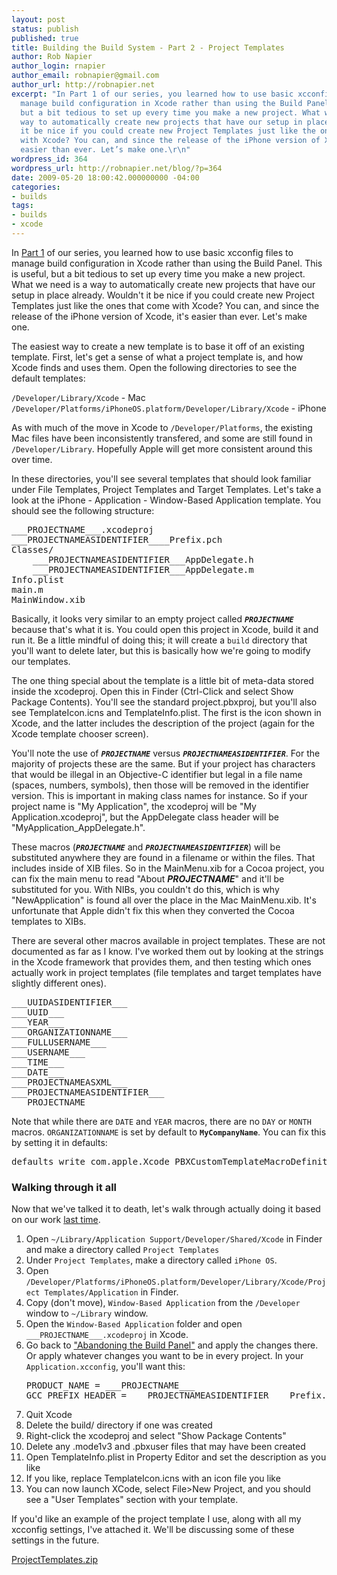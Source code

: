 ```yaml
---
layout: post
status: publish
published: true
title: Building the Build System - Part 2 - Project Templates
author: Rob Napier
author_login: rnapier
author_email: robnapier@gmail.com
author_url: http://robnapier.net
excerpt: "In Part 1 of our series, you learned how to use basic xcconfig files to
  manage build configuration in Xcode rather than using the Build Panel. This is useful,
  but a bit tedious to set up every time you make a new project. What we need is a
  way to automatically create new projects that have our setup in place already. Wouldn’t
  it be nice if you could create new Project Templates just like the ones that come
  with Xcode? You can, and since the release of the iPhone version of Xcode, it’s
  easier than ever. Let’s make one.\r\n"
wordpress_id: 364
wordpress_url: http://robnapier.net/blog/?p=364
date: 2009-05-20 18:00:42.000000000 -04:00
categories:
- builds
tags:
- builds
- xcode
---
```

In <a href="http://robnapier.net/blog/build-system-1-build-panel-360">Part 1</a> of our series, you learned how to use basic xcconfig files to manage build configuration in Xcode rather than using the Build Panel. This is useful, but a bit tedious to set up every time you make a new project. What we need is a way to automatically create new projects that have our setup in place already. Wouldn't it be nice if you could create new Project Templates just like the ones that come with Xcode? You can, and since the release of the iPhone version of Xcode, it's easier than ever. Let's make one.

<a id="more"></a><a id="more-364"></a>The easiest way to create a new template is to base it off of an existing template. First, let's get a sense of what a project template is, and how Xcode finds and uses them. Open the following directories to see the default templates:

<code>/Developer/Library/Xcode</code> - Mac
<code>/Developer/Platforms/iPhoneOS.platform/Developer/Library/Xcode</code> - iPhone

As with much of the move in Xcode to <code>/Developer/Platforms</code>, the existing Mac files have been inconsistently transfered, and some are still found in <code>/Developer/Library</code>. Hopefully Apple will get more consistent around this over time.

In these directories, you'll see several templates that should look familiar under File Templates, Project Templates and Target Templates. Let's take a look at the iPhone - Application - Window-Based Application template. You should see the following structure:

<pre>
___PROJECTNAME___.xcodeproj
___PROJECTNAMEASIDENTIFIER____Prefix.pch
Classes/
	___PROJECTNAMEASIDENTIFIER___AppDelegate.h
	___PROJECTNAMEASIDENTIFIER___AppDelegate.m
Info.plist
main.m
MainWindow.xib
</pre>

Basically, it looks very similar to an empty project called <code>___PROJECTNAME___</code> because that's what it is. You could open this project in Xcode, build it and run it. Be a little mindful of doing this; it will create a <code>build</code> directory that you'll want to delete later, but this is basically how we're going to modify our templates.

The one thing special about the template is a little bit of meta-data stored inside the xcodeproj. Open this in Finder (Ctrl-Click and select Show Package Contents). You'll see the standard project.pbxproj, but you'll also see TemplateIcon.icns and TemplateInfo.plist. The first is the icon shown in Xcode, and the latter includes the description of the project (again for the Xcode template chooser screen).

You'll note the use of <code>___PROJECTNAME___</code> versus <code>___PROJECTNAMEASIDENTIFIER___</code>. For the majority of projects these are the same. But if your project has characters that would be illegal in an Objective-C identifier but legal in a file name (spaces, numbers, symbols), then those will be removed in the identifier version. This is important in making class names for instance. So if your project name is "My Application", the xcodeproj will be "My Application.xcodeproj", but the AppDelegate class header will be "MyApplication_AppDelegate.h".

These macros (<code>___PROJECTNAME___</code> and <code>___PROJECTNAMEASIDENTIFIER___</code>) will be substituted anywhere they are found in a filename or within the files. That includes inside of XIB files. So in the MainMenu.xib for a Cocoa project, you can fix the main menu to read "About ___PROJECTNAME___" and it'll be substituted for you. With NIBs, you couldn't do this, which is why "NewApplication" is found all over the place in the Mac MainMenu.xib. It's unfortunate that Apple didn't fix this when they converted the Cocoa templates to XIBs.

There are several other macros available in project templates. These are not documented as far as I know. I've worked them out by looking at the strings in the Xcode framework that provides them, and then testing which ones actually work in project templates (file templates and target templates have slightly different ones).

<pre lang="objc">
___UUIDASIDENTIFIER___
___UUID___
___YEAR___
___ORGANIZATIONNAME___
___FULLUSERNAME___
___USERNAME___
___TIME___
___DATE___
___PROJECTNAMEASXML___
___PROJECTNAMEASIDENTIFIER___
___PROJECTNAME___
</pre>

Note that while there are <code>DATE</code> and <code>YEAR</code> macros, there are no <code>DAY</code> or <code>MONTH</code> macros. <code>ORGANIZATIONNAME</code> is set by default to <code>__MyCompanyName__</code>. You can fix this by setting it in defaults:

<pre lang="bash">
defaults write com.apple.Xcode PBXCustomTemplateMacroDefinitions '{ORGANIZATIONNAME = "My Company"; }'
</pre>

<h3>Walking through it all</h3>

Now that we've talked it to death, let's walk through actually doing it based on our work <a href="http://robnapier.net/blog/build-system-1-build-panel-360">last time</a>.

<ol>
<li>Open <code>~/Library/Application Support/Developer/Shared/Xcode</code> in Finder and make a directory called <code>Project Templates</code>
<li>Under <code>Project Templates</code>, make a directory called <code>iPhone OS</code>.
<li>Open <code>/Developer/Platforms/iPhoneOS.platform/Developer/Library/Xcode/Project Templates/Application</code> in Finder.
<li>Copy (don't move), <code>Window-Based Application</code> from the <code>/Developer</code> window to <code>~/Library</code> window.
<li>Open the <code>Window-Based Application</code> folder and open <code>___PROJECTNAME___.xcodeproj</code> in Xcode.
<li>Go back to <a href="http://robnapier.net/blog/build-system-1-build-panel-360">"Abandoning the Build Panel"</a> and apply the changes there. Or apply whatever changes you want to be in every project. In your <code>Application.xcconfig</code>, you'll want this:
<pre lang="objc">
PRODUCT_NAME = ___PROJECTNAME___
GCC_PREFIX_HEADER = ___PROJECTNAMEASIDENTIFIER____Prefix.pch
</pre>
<li>Quit Xcode
<li>Delete the build/ directory if one was created
<li>Right-click the xcodeproj and select "Show Package Contents"
<li>Delete any .mode1v3 and .pbxuser files that may have been created
<li>Open TemplateInfo.plist in Property Editor and set the description as you like
<li>If you like, replace TemplateIcon.icns with an icon file you like
<li>You can now launch XCode, select File>New Project, and you should see a "User Templates" section with your template.
</ol>

If you'd like an example of the project template I use, along with all my xcconfig settings, I've attached it. We'll be discussing some of these settings in the future.

<a href="http://robnapier.net/blog/wp-content/uploads/2009/05/projecttemplates.zip" title="ProjectTemplates.zip">ProjectTemplates.zip</a>

